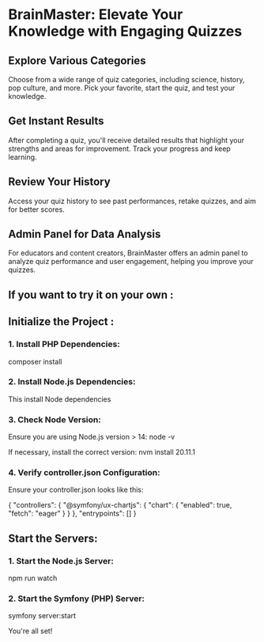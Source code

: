 # BrainMaster: Elevate Your Knowledge with Engaging Quizzes

## Explore Various Categories

Choose from a wide range of quiz categories, including science, history, pop culture, and more. Pick your favorite, start the quiz, and test your knowledge.

## Get Instant Results

After completing a quiz, you'll receive detailed results that highlight your strengths and areas for improvement. Track your progress and keep learning.

## Review Your History

Access your quiz history to see past performances, retake quizzes, and aim for better scores.

## Admin Panel for Data Analysis

For educators and content creators, BrainMaster offers an admin panel to analyze quiz performance and user engagement, helping you improve your quizzes.


## If you want to try it on your own :

## Initialize the Project :

### 1. Install PHP Dependencies:
composer install

### 2. Install Node.js Dependencies:
This install Node dependencies

### 3. Check Node Version:
Ensure you are using Node.js version > 14:
node -v

If necessary, install the correct version:
nvm install 20.11.1


### 4. Verify controller.json Configuration:
Ensure your controller.json looks like this:

{
    "controllers": {
        "@symfony/ux-chartjs": {
            "chart": {
                "enabled": true,
                "fetch": "eager"
            }
        }
    },
    "entrypoints": []
}

## Start the Servers:

### 1. Start the Node.js Server:
npm run watch

### 2. Start the Symfony (PHP) Server:
symfony server:start

You're all set!

